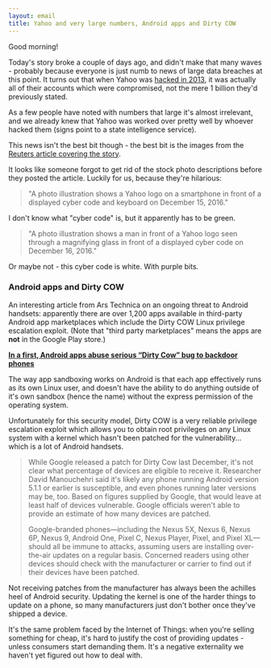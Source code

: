 ```yaml
---
layout: email
title: Yahoo and very large numbers, Android apps and Dirty COW
---
```


Good morning!

Today's story broke a couple of days ago, and didn't make that many waves - probably because everyone is just numb to news of large data breaches at this point. It turns out that when Yahoo was [hacked in 2013](https://en.wikipedia.org/wiki/Yahoo!_data_breaches), it was actually all of their accounts which were compromised, not the mere 1 billion they'd previously stated.

As a few people have noted with numbers that large it's almost irrelevant, and we already knew that Yahoo was worked over pretty well by whoever hacked them (signs point to a state intelligence service).

This news isn't the best bit though - the best bit is the images from the [Reuters article covering the story](https://www.reuters.com/article/us-yahoo-cyber/yahoo-says-all-three-billion-accounts-hacked-in-2013-data-theft-idUSKCN1C82O1).

It looks like someone forgot to get rid of the stock photo descriptions before they posted the article. Luckily for us, because they're hilarious:

>"A photo illustration shows a Yahoo logo on a smartphone in front of a displayed cyber code and keyboard on December 15, 2016."

I don't know what "cyber code" is, but it apparently has to be green.

>"A photo illustration shows a man in front of a Yahoo logo seen through a magnifying glass in front of a displayed cyber code on December 16, 2016."

Or maybe not - this cyber code is white. With purple bits.


### Android apps and Dirty COW

An interesting article from Ars Technica on an ongoing threat to Android handsets: apparently there are over 1,200 apps available in third-party Android app marketplaces which include the Dirty COW Linux privilege escalation exploit. (Note that "third party marketplaces" means the apps are **not** in the Google Play store.)

[**In a first, Android apps abuse serious “Dirty Cow” bug to backdoor phones**](https://arstechnica.com/information-technology/2017/09/in-a-first-android-apps-abuse-serious-dirty-cow-bug-to-backdoor-phones/)

The way app sandboxing works on Android is that each app effectively runs as its own Linux user, and doesn't have the ability to do anything outside of it's own sandbox (hence the name) without the express permission of the operating system.

Unfortunately for this security model, Dirty COW is a very reliable privilege escalation exploit which allows you to obtain root privileges on any Linux system with a kernel which hasn't been patched for the vulnerability... which is a lot of Android handsets.

>While Google released a patch for Dirty Cow last December, it's not clear what percentage of devices are eligible to receive it. Researcher David Manouchehri said it's likely any phone running Android version 5.1.1 or earlier is susceptible, and even phones running later versions may be, too. Based on figures supplied by Google, that would leave at least half of devices vulnerable. Google officials weren't able to provide an estimate of how many devices are patched.
>
>Google-branded phones—including the Nexus 5X, Nexus 6, Nexus 6P, Nexus 9, Android One, Pixel C, Nexus Player, Pixel, and Pixel XL—should all be immune to attacks, assuming users are installing over-the-air updates on a regular basis. Concerned readers using other devices should check with the manufacturer or carrier to find out if their devices have been patched.

Not receiving patches from the manufacturer has always been the achilles heel of Android security. Updating the kernel is one of the harder things to update on a phone, so many manufacturers just don't bother once they've shipped a device. 

It's the same problem faced by the Internet of Things: when you're selling something for cheap, it's hard to justify the cost of providing updates - unless consumers start demanding them. It's a negative externality we haven't yet figured out how to deal with.